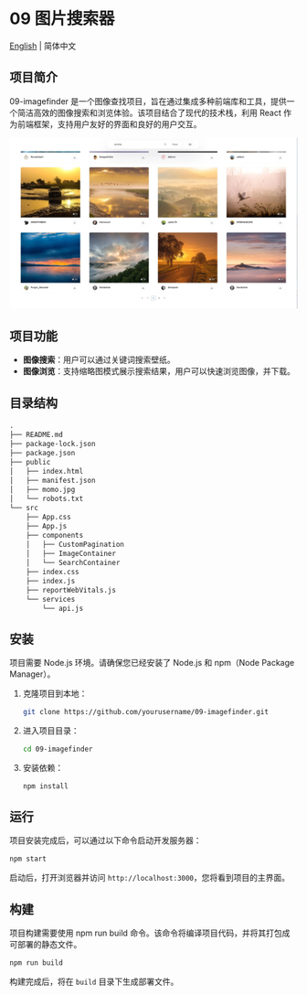 # 09 图片搜索器

[English](README.md) | 简体中文

## 项目简介

09-imagefinder 是一个图像查找项目，旨在通过集成多种前端库和工具，提供一个简洁高效的图像搜索和浏览体验。该项目结合了现代的技术栈，利用 React 作为前端框架，支持用户友好的界面和良好的用户交互。

![09-imagefinder](../img-storage/09-imagefinder.jpg)

## 项目功能

- **图像搜索**：用户可以通过关键词搜索壁纸。
- **图像浏览**：支持缩略图模式展示搜索结果，用户可以快速浏览图像，并下载。

## 目录结构

```
.
├── README.md
├── package-lock.json
├── package.json
├── public
│   ├── index.html
│   ├── manifest.json
│   ├── momo.jpg
│   └── robots.txt
└── src
    ├── App.css
    ├── App.js
    ├── components
    │   ├── CustomPagination
    │   ├── ImageContainer
    │   └── SearchContainer
    ├── index.css
    ├── index.js
    ├── reportWebVitals.js
    └── services
        └── api.js
```

## 安装

项目需要 Node.js 环境。请确保您已经安装了 Node.js 和 npm（Node Package Manager）。

1. 克隆项目到本地：
   ```bash
   git clone https://github.com/yourusername/09-imagefinder.git
   ```
2. 进入项目目录：
   ```bash
   cd 09-imagefinder
   ```
3. 安装依赖：
   ```bash
   npm install
   ```

## 运行

项目安装完成后，可以通过以下命令启动开发服务器：

```bash
npm start
```

启动后，打开浏览器并访问 `http://localhost:3000`，您将看到项目的主界面。

## 构建

项目构建需要使用 npm run build 命令。该命令将编译项目代码，并将其打包成可部署的静态文件。

```bash
npm run build
```

构建完成后，将在 `build` 目录下生成部署文件。

